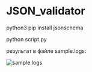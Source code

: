 # JSON_validator

python3
pip install jsonschema

python script.py

результат в файле sample.logs:

![sample.logs](blob:https://imgur.com/31ebf48b-6fa1-48c1-b7e8-a85b0d7d817d "Optional title")
